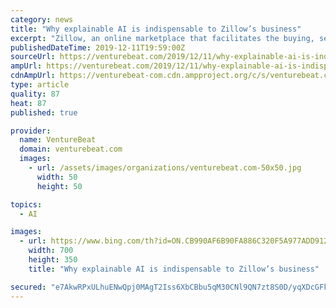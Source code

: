 ```yaml
---
category: news
title: "Why explainable AI is indispensable to Zillow’s business"
excerpt: "Zillow, an online marketplace that facilitates the buying, selling, renting, financing, and remodeling of homes, employs lots of AI technologies to do things like estimate home prices. But the output of AI systems like these can be opaque, creating a “black box” problem where practitioners and customers can’t audit the systems properly."
publishedDateTime: 2019-12-11T19:59:00Z
sourceUrl: https://venturebeat.com/2019/12/11/why-explainable-ai-is-indispensable-to-zillows-business/
ampUrl: https://venturebeat.com/2019/12/11/why-explainable-ai-is-indispensable-to-zillows-business/amp/
cdnAmpUrl: https://venturebeat-com.cdn.ampproject.org/c/s/venturebeat.com/2019/12/11/why-explainable-ai-is-indispensable-to-zillows-business/amp/
type: article
quality: 87
heat: 87
published: true

provider:
  name: VentureBeat
  domain: venturebeat.com
  images:
    - url: /assets/images/organizations/venturebeat.com-50x50.jpg
      width: 50
      height: 50

topics:
  - AI

images:
  - url: https://www.bing.com/th?id=ON.CB990AF6B90FA886C320F5A977ADD912
    width: 700
    height: 350
    title: "Why explainable AI is indispensable to Zillow’s business"

secured: "e7AkwRPxULhuENwQpj0MAgT2Iss6XbCBbu5qM30CNl9QN7zt8S0D/yqXDcGFkZXR6QaMumKa2oZ0bx3aAjREr3zkFed7DKxECJX9U/MqVnxWUxRXBn2nm81sqS8PpEEdwCa7ANpnJep+jUeadZ9G6HjPmODXrK0DiWTxCWcGwfT54FyH1WEOuoMDR/DxxEJm9660PYlWbAjQ9RY7Nkxb9pvpLxfTj1nNcOKayYNlZeVFzCjWKSe/6nzOn+eOn2PcswjWx4MwReAY7CnUIHFHhg==;FkcHC3Co5mV0uxWt6LfnFg=="
---
```


